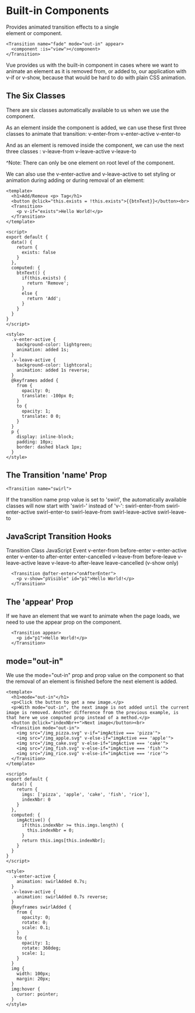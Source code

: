 # Built-in Components <Transition>

Provides animated transition effects to a single  
element or component.   

```vue
<Transition name="fade" mode="out-in" appear>
  <component :is="view"></component>
</Transition>
```

Vue provides us with the built-in <Transition> component in cases where we want to animate an element as it is removed from, or added to, our application with v-if or v-show, because that would be hard to do with plain CSS animation.

## The Six <Transition> Classes

There are six classes automatically available to us when we use the <Transition> component.

As an element inside the <Transition> component is added, we can use these first three classes to animate that transition:
v-enter-from
v-enter-active
v-enter-to

And as an element is removed inside the <Transition> component, we can use the next three classes :
v-leave-from
v-leave-active
v-leave-to

^Note: There can only be one element on root level of the <Transition> component.

We can also use the v-enter-active and v-leave-active to set styling or animation during adding or during removal of an element:

```vue
<template>
  <h1>Add/Remove <p> Tag</h1>
  <button @click="this.exists = !this.exists">{{btnText}}</button><br>
  <Transition>
    <p v-if="exists">Hello World!</p>
  </Transition>
</template>

<script>
export default {
  data() {
    return {
      exists: false
    }
  },
  computed: {
    btnText() {
      if(this.exists) {
        return 'Remove';
      }
      else {
        return 'Add';
      }
    }
  }
}
</script>

<style>
  .v-enter-active {
    background-color: lightgreen;
    animation: added 1s;
  }
  .v-leave-active {
    background-color: lightcoral;
    animation: added 1s reverse;
  }
  @keyframes added {
    from {
      opacity: 0;
      translate: -100px 0;
    }
    to {
      opacity: 1;
      translate: 0 0;
    }
  }
  p {
    display: inline-block;
    padding: 10px;
    border: dashed black 1px;
  }
</style>
```

## The Transition 'name' Prop

```vue
<Transition name="swirl">
```

If the transition name prop value is set to 'swirl', the automatically available classes will now start with 'swirl-' instead of 'v-':
swirl-enter-from
swirl-enter-active
swirl-enter-to
swirl-leave-from
swirl-leave-active
swirl-leave-to

## JavaScript Transition Hooks

Transition Class 	JavaScript Event
v-enter-from     	before-enter
v-enter-active  	enter
v-enter-to 	        after-enter
                    enter-cancelled
v-leave-from 	    before-leave
v-leave-active 	    leave
v-leave-to 	        after-leave
                    leave-cancelled (v-show only)

```vue
  <Transition @after-enter="onAfterEnter">
    <p v-show="pVisible" id="p1">Hello World!</p>
  </Transition>
```

## The 'appear' Prop

If we have an element that we want to animate when the page loads, we need to use the appear prop on the <Transition> component.

```vue
  <Transition appear>
    <p id="p1">Hello World!</p>
  </Transition>
```

## mode="out-in"

We use the mode="out-in" prop and prop value on the <Transition> component so that the removal of an element is finished before the next element is added.

```vue
<template>
  <h1>mode="out-in"</h1>
  <p>Click the button to get a new image.</p>
  <p>With mode="out-in", the next image is not added until the current image is removed. Another difference from the previous example, is that here we use computed prop instead of a method.</p>
  <button @click="indexNbr++">Next image</button><br>
  <Transition mode="out-in">
    <img src="/img_pizza.svg" v-if="imgActive === 'pizza'">
    <img src="/img_apple.svg" v-else-if="imgActive === 'apple'">
    <img src="/img_cake.svg" v-else-if="imgActive === 'cake'">
    <img src="/img_fish.svg" v-else-if="imgActive === 'fish'">
    <img src="/img_rice.svg" v-else-if="imgActive === 'rice'">
  </Transition>
</template>

<script>
export default {
  data() {
    return {
      imgs: ['pizza', 'apple', 'cake', 'fish', 'rice'],
      indexNbr: 0
    }
  },
  computed: {
    imgActive() {
      if(this.indexNbr >= this.imgs.length) {
        this.indexNbr = 0;
      }
      return this.imgs[this.indexNbr];
    }
  }
}
</script>

<style>
  .v-enter-active {
    animation: swirlAdded 0.7s;
  }
  .v-leave-active {
    animation: swirlAdded 0.7s reverse;
  }
  @keyframes swirlAdded {
    from {
      opacity: 0;
      rotate: 0;
      scale: 0.1;
    }
    to {
      opacity: 1;
      rotate: 360deg;
      scale: 1;
    }
  }
  img {
    width: 100px;
    margin: 20px;
  }
  img:hover {
    cursor: pointer;
  }
</style>
```

